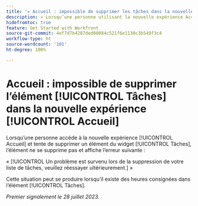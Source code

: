 ```yaml
---
title: '« Accueil : impossible de supprimer les tâches dans la nouvelle expérience Accueil »'
description: « Lorsqu’une personne utilisant la nouvelle expérience Accueil tente de supprimer un élément du widget Tâches, le widget ne se supprime pas et affiche une erreur. »
hidefromtoc: true
feature: Get Started with Workfront
source-git-commit: 4ef7d7b4287ded00084c521f6e1130c3b549f3c4
workflow-type: ht
source-wordcount: '101'
ht-degree: 100%

---
```



# Accueil : impossible de supprimer l’élément [!UICONTROL Tâches] dans la nouvelle expérience [!UICONTROL Accueil] 

<!--
>[!NOTE]
>
>This issue was resolved on August 10, 2023.
-->

Lorsqu’une personne accède à la nouvelle expérience [!UICONTROL Accueil] et tente de supprimer un élément du widget [!UICONTROL Tâches], l’élément ne se supprime pas et affiche l’erreur suivante :

« [!UICONTROL Un problème est survenu lors de la suppression de votre liste de tâches, veuillez réessayer ultérieurement.] »

Cette situation peut se produire lorsqu’il existe des heures consignées dans l’élément [!UICONTROL Tâches].

_Premier signalement le 28 juillet 2023._

